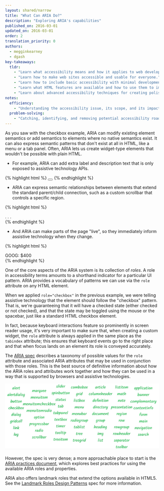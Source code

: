 ```yaml
---
layout: shared/narrow
title: "What Can ARIA Do?"
description: "Exploring ARIA's capabilities"
published_on: 2016-03-01
updated_on: 2016-03-01
order: 2
translation_priority: 0
authors:
  - megginkearney
  - dgash
key-takeaways:
  tldr: 
    - "Learn what accessibility means and how it applies to web development."
    - "Learn how to make web sites accessible and usable for everyone."
    - "Learn how to include basic accessibility with minimal development impace."
    - "Learn what HTML features are available and how to use them to improve accessibility."
    - "Learn about advanced accessibility techniques for creating polished accessibility experiences."
notes:
  efficiency:
    - "Understanding the accessibility issue, its scope, and its impact can make you a better web developer."
  problem-solving:
    - "Catching, identifying, and removing potential accessibility roadblocks before they happen can improve your development process and reduce maintenance requirements."
---
```


As you saw with the checkbox example, ARIA can modify existing element semantics or add semantics to elements where no native semantics exist. It can also express semantic patterns that don't exist at all in HTML, like a menu or a tab panel. Often, ARIA lets us create widget-type elements that wouldn't be possible with plain HTML.

 - For example, ARIA can add extra label and description text that is only exposed to assistive technology APIs.

{% highlight html %}
<button aria-label="screen reader only label"></button>
{% endhighlight %}

 - ARIA can express semantic relationships between elements that extend the standard parent/child connection, such as a custom scrollbar that controls a specific region.

{% highlight html %}
<div role="scrollbar" aria-controls="main"></div>
<div id="main">
. . .
</div>
{% endhighlight %}

 - And ARIA can make parts of the page "live", so they immediately inform assistive technology when they change.

{% highlight html %}
<div aria-live="true">
<span>GOOG: $400</span>
</div>
{% endhighlight %}

One of the core aspects of the ARIA system is its collection of *roles*. A role in accessibility terms amounts to a shorthand indicator for a particular UI pattern. ARIA provides a vocabulary of patterns we can use via the `role` attribute on any HTML element.

When we applied `role="checkbox"` in the previous example, we were telling assistive technology that the element should follow the "checkbox" pattern. That is, we're guaranteeing that it will have a checked state (either checked or not checked), and that the state may be toggled using the mouse or the spacebar, just like a standard HTML checkbox element.

In fact, because keyboard interactions feature so prominently in screen reader usage, it's very important to make sure that, when creating a custom widget, the `role` attribute is always applied in the same place as the `tabindex` attribute; this ensures that keyboard events go to the right place and that when focus lands on an element its role is conveyed accurately.

The <a href="https://www.w3.org/TR/wai-aria/" target="_blank">ARIA spec</a> describes a taxonomy of possible values for the `role` attribute and associated ARIA attributes that may be used in conjunction with those roles. This is the best source of definitive information about how the ARIA roles and attributes work together and how they can be used in a way that is supported by browsers and assistive technologies.

![aria-roles](imgs/aria-roles.png)

However, the spec is very dense; a more approachable place to start is the <a href="http://rawgit.com/w3c/aria/master/practices/aria-practices.html" target="_blank">ARIA practices document</a>, which explores best practices for using the available ARIA roles and properties.

ARIA also offers landmark roles that extend the options available in HTML5. See the <a href="http://rawgit.com/w3c/aria/master/practices/aria-practices.html#kbd_layout_landmark_XHTML" target="_blank">Landmark Roles Design Patterns</a> spec for more information.

